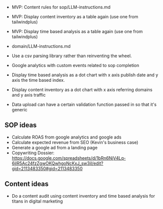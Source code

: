 - MVP: Content rules for sop/LLM-instructions.md
- MVP: Display content inventory as a table again (use one from tailwindplus)
- MVP: Display time based analysis as a table again (use one from tailwindplus)

- domain/LLM-instructions.md
- Use a csv parsing library rather than reinventing the wheel.
- Google analytics with custom events related to sop completion
- Display time based analysis as a dot chart with x axis publish date and y axis the time based index.
- Display content inventory as a dot chart with x axis referring domains and y axis traffic
- Data upload can have a certain validation function passed in so that it's generic

## SOP ideas
- Calculate ROAS from google analytics and google ads
- Calculate expected revenue from SEO (Kevin's business case)
- Generate a google ad from a landing page
- Copywriting Dossier: https://docs.google.com/spreadsheets/d/1bRn6NjV4Lq-6jlR5Ac24fzZgwOKQwhgoNcKxJ_sw3iI/edit?gid=2113483350#gid=2113483350


## Content ideas
- Do a content audit using content inventory and time based analysis for titans in digital marketing

